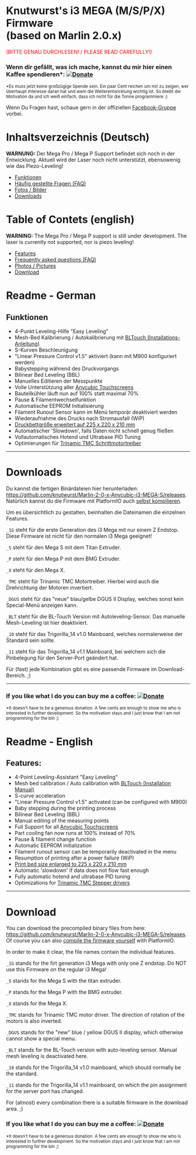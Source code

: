 # Knutwurst's i3 MEGA (M/S/P/X) Firmware <br>(based on Marlin 2.0.x)

<span style="color: red;">(BITTE GENAU DURCHLESEN! / PLEASE READ CAREFULLY!)</span>

### Wenn dir gefällt, was ich mache, kannst du mir hier einen Kaffee spendieren*: [![Donate](https://img.shields.io/badge/Donate-PayPal-green.svg)](https://paypal.me/oliverkoester)
<sub>*Es muss jetzt keine großzügige Spende sein. Ein paar Cent reichen um mir zu zeigen, wer überhaupt Interesse daran hat und wem die Weiterentwicklung wichtig ist. So bleibt die Motivation da und ich weiß einfach, dass ich nicht für die Tonne programmiere ;)<sub>


Wenn Du Fragen hast, schaue gern in der offiziellen [Facebook-Gruppe](https://www.facebook.com/groups/3094090037303577/) vorbei.


# Inhaltsverzeichnis (Deutsch)
<b>WARNUNG:</b> Der Mega Pro / Mega P Support befindet sich noch in der Entwicklung. Aktuell wird der Laser noch nicht unterstützt, ebensowenig wie das Piezo-Leveling!

- [Funktionen](#funktionen)
- [Häufig gestellte Fragen (FAQ)](https://github.com/knutwurst/Marlin-2-0-x-Anycubic-i3-MEGA-S/wiki/FAQ-(deutsch))
- [Fotos / Bilder](https://github.com/knutwurst/Marlin-2-0-x-Anycubic-i3-MEGA-S/wiki/Pictures)
- [Downloads](#downloads)


# Table of Contets (english)
<b>WARNING:</b> The Mega Pro / Mega P support is still under development. The laser is currently not supported, nor is piezo leveling!

- [Features](#features)
- [Frequently asked questions (FAQ)](https://github.com/knutwurst/Marlin-2-0-x-Anycubic-i3-MEGA-S/wiki/FAQ-(english))
- [Photos / Pictures](https://github.com/knutwurst/Marlin-2-0-x-Anycubic-i3-MEGA-S/wiki/Pictures)
- [Download](#download)


# Readme - German

## Funktionen

 * 4-Punkt Leveling-Hilfe "Easy Leveling"
 * Mesh-Bed Kalibrierung / Autokalibrierung mit [BLTouch (Installations-Anleitung)](https://github.com/knutwurst/Marlin-2-0-x-Anycubic-i3-MEGA-S/wiki/BLTouch-Installation-(deutsch))
 * S-Kurven Beschleunigung
 * "Linear Pressure Control v1.5" aktiviert (kann mit M900 konfiguriert werden)
 * Babystepping während des Druckvorgangs
 * Bilinear Bed Leveling (BBL)
 * Manuelles Editieren der Messpunkte
 * Volle Unterstützung aller [Anycubic Touchscreens](https://github.com/knutwurst/Marlin-2-0-x-Anycubic-i3-MEGA-S/wiki/Types-of-Anycubic-Touchscreens)
 * Bauteilkühler läuft nun auf 100% statt maximal 70%
 * Pause & Filamentwechselfunktion
 * Automatische EEPROM Initialisierung
 * Filament Runout Sensor kann im Menü temporär deaktiviert werden
 * Wiederaufnahme des Drucks nach Stromausfall (WiP)
 * [Druckbettgröße erweitert auf 225 x 220 x 210 mm](https://github.com/knutwurst/Marlin-2-0-x-Anycubic-i3-MEGA-S/wiki/Set-new-print-bed-size)
 * Automatischer 'Slowdown', falls Daten nicht schnell genug fließen
 * Vollautomatisches Hotend und Ultrabase PID Tuning
 * Optimierungen für [Trinamic TMC Schrittmotortreiber](https://github.com/knutwurst/Marlin-2-0-x-Anycubic-i3-MEGA-S/wiki/Schrittmotortreiber-gegen-TMC2xxx-tauschen)


---

# Downloads

Du kannst die fertigen Binärdateien hier herunterladen: https://github.com/knutwurst/Marlin-2-0-x-Anycubic-i3-MEGA-S/releases. Natürlich kannst du die Firmware mit PlatformIO auch [selbst kompilieren](https://github.com/knutwurst/Marlin-2-0-x-Anycubic-i3-MEGA-S/wiki/Howto:-Compile-Firmware-with-PlatformIO).

Um es übersichtlich zu gestalten, beinhalten die Dateinamen die einzelnen Features.

`_1G` steht für die erste Generation des i3 Mega mit nur einem Z Endstop. Diese Firmware ist nicht für den normalen i3 Mega geeignet!

`_S` steht für den Mega S mit dem Titan Extruder.

`_P` steht für den Mega P mit dem BMG Extruder.

`_X` steht für den Mega X.

`_TMC` steht für Trinamic TMC Motortreiber. Hierbei wird auch die Drehrichtung der Motoren invertiert.

`_DGUS` steht für das "neue" blau/gelbe DGUS II Display, welches sonst kein Special-Menü anzeigen kann.

`_BLT` steht für die BL-Touch Version mit Autoleveling-Sensor. Das manuelle Mesh-Leveling ist hier deaktiviert.

`_10` steht für das Trigorilla_14 v1.0 Mainboard, welches normalerweise der Standard sein sollte.

`_11` steht für das Trigorilla_14 v1.1 Mainboard, bei welchem sich die Pinbelegung für den Server-Port geändert hat.


Für (fast) jede Kombination gibt es eine passende Firmware im Download-Bereich. ;)

---

### If you like what I do you can buy me a coffee: [![Donate](https://img.shields.io/badge/Donate-PayPal-green.svg)](https://paypal.me/oliverkoester)
<sub>*It doesn't have to be a generous donation. A few cents are enough to show me who is interested in further development. So the motivation stays and I just know that I am not programming for the bin ;)<sub>

# Readme - English

## Features:

 * 4-Point Leveling-Assistant "Easy Leveling"
 * Mesh bed calibration / Auto calibration with [BLTouch (Installation Manual)](https://github.com/knutwurst/Marlin-2-0-x-Anycubic-i3-MEGA-S/wiki/BLTouch-Installation-(english))
 * S-curve acceleration
 * "Linear Pressure Control v1.5" activated (can be configured with M900)
 * Baby stepping during the printing process
 * Bilinear Bed Leveling (BBL)
 * Manual editing of the measuring points
 * Full Support for all [Anycubic Touchscreens](https://github.com/knutwurst/Marlin-2-0-x-Anycubic-i3-MEGA-S/wiki/Types-of-Anycubic-Touchscreens)
 * Part cooling fan now runs at 100% instead of 70%
 * Pause & filament change function
 * Automatic EEPROM initialization
 * Filament runout sensor can be temporarily deactivated in the menu
 * Resumption of printing after a power failure (WiP)
 * [Print bed size enlarged to 225 x 220 x 210 mm](https://github.com/knutwurst/Marlin-2-0-x-Anycubic-i3-MEGA-S/wiki/Set-new-print-bed-size)
 * Automatic 'slowdown' if data does not flow fast enough
 * Fully automatic hotend and ultrabase PID tuning
 * Optimizations for [Trinamic TMC Stepper drivers](https://github.com/knutwurst/Marlin-2-0-x-Anycubic-i3-MEGA-S/wiki/Swap-stepper-motor-driver-for-TMC2xxx)

---

# Download

You can download the precompiled binary files from here: https://github.com/knutwurst/Marlin-2-0-x-Anycubic-i3-MEGA-S/releases. Of course you can also [compile the firmware yourself](https://github.com/knutwurst/Marlin-2-0-x-Anycubic-i3-MEGA-S/wiki/Howto:-Compile-Firmware-with-PlatformIO) with PlatformIO.

In order to make it clear, the file names contain the individual features.

`_1G` stands for the firt generation i3 Mega with only one Z endstop. Do NOT use this Firmware on the regular i3 Mega!

`_S` stands for the Mega S with the titan extruder.

`_P` stands for the Mega P with the BMG extruder.

`_X` stands for the Mega X.

`_TMC` stands for Trinamic TMC motor driver. The direction of rotation of the motors is also inverted.

`_DGUS` stands for the "new" blue / yellow DGUS II display, which otherwise cannot show a special menu.

`_BLT` stands for the BL-Touch version with auto-leveling sensor. Manual mesh leveling is deactivated here.

`_10` stands for the Trigorilla_14 v1.0 mainboard, which should normally be the standard.

`_11` stands for the Trigorilla_14 v1.1 mainboard, on which the pin assignment for the server port has changed.


For (almost) every combination there is a suitable firmware in the download area. ;)


### If you like what I do you can buy me a coffee: [![Donate](https://img.shields.io/badge/Donate-PayPal-green.svg)](https://paypal.me/oliverkoester)
<sub>*It doesn't have to be a generous donation. A few cents are enough to show me who is interested in further development. So the motivation stays and I just know that I am not programming for the bin ;)<sub>
